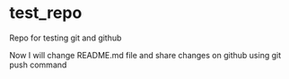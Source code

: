 # test_repo
Repo for testing git and github

Now I will change README.md file and share changes on github using git push command
